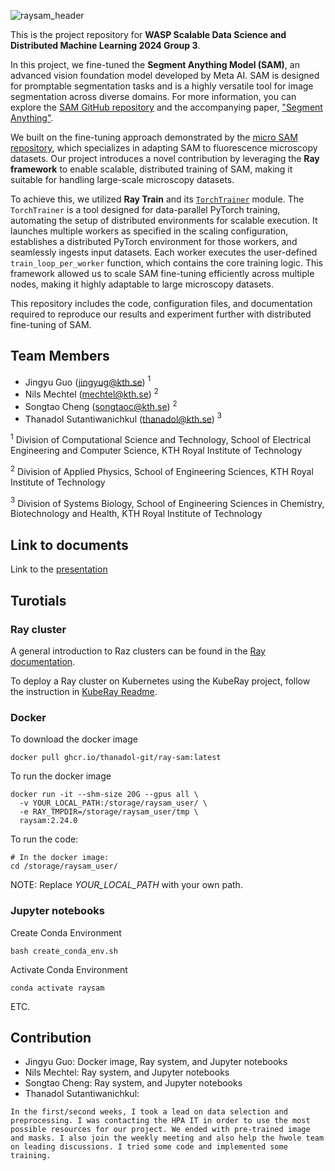 ![raysam_header](https://github.com/user-attachments/assets/f22662d4-b2ac-446a-9142-7e0d15e8be97)

This is the project repository for **WASP Scalable Data Science and Distributed Machine Learning 2024 Group 3**.  

In this project, we fine-tuned the **Segment Anything Model (SAM)**, an advanced vision foundation model developed by Meta AI. SAM is designed for promptable segmentation tasks and is a highly versatile tool for image segmentation across diverse domains. For more information, you can explore the [SAM GitHub repository](https://github.com/facebookresearch/segment-anything) and the accompanying paper, ["Segment Anything"](https://arxiv.org/abs/2304.02643).  

We built on the fine-tuning approach demonstrated by the [micro SAM repository](https://github.com/computational-cell-analytics/micro-sam), which specializes in adapting SAM to fluorescence microscopy datasets. Our project introduces a novel contribution by leveraging the **Ray framework** to enable scalable, distributed training of SAM, making it suitable for handling large-scale microscopy datasets.  

To achieve this, we utilized **Ray Train** and its [`TorchTrainer`](https://docs.ray.io/en/latest/train/api/doc/ray.train.torch.TorchTrainer.html) module. The `TorchTrainer` is a tool designed for data-parallel PyTorch training, automating the setup of distributed environments for scalable execution. It launches multiple workers as specified in the scaling configuration, establishes a distributed PyTorch environment for those workers, and seamlessly ingests input datasets. Each worker executes the user-defined `train_loop_per_worker` function, which contains the core training logic. This framework allowed us to scale SAM fine-tuning efficiently across multiple nodes, making it highly adaptable to large microscopy datasets.  

This repository includes the code, configuration files, and documentation required to reproduce our results and experiment further with distributed fine-tuning of SAM.

## Team Members
- Jingyu Guo (jingyug@kth.se) $^{1}$
- Nils Mechtel (mechtel@kth.se) $^{2}$
- Songtao Cheng (songtaoc@kth.se) $^{2}$
- Thanadol Sutantiwanichkul (thanadol@kth.se) $^{3}$

$^{1}$ Division of Computational Science and Technology, School of Electrical Engineering and Computer Science, KTH Royal Institute of Technology

$^{2}$ Division of Applied Physics, School of Engineering Sciences, KTH Royal Institute of Technology

$^{3}$ Division of Systems Biology, School of Engineering Sciences in Chemistry, Biotechnology and Health, KTH Royal Institute of Technology

## Link to documents 
Link to the [presentation](https://docs.google.com/presentation/d/1KyzPKBo25B9-GNr_semnD0oxbj-Y88YiK_fBCCQF9fQ/edit?usp=sharing)


## Turotials 

### Ray cluster
A general introduction to Raz clusters can be found in the [Ray documentation](https://docs.ray.io/en/latest/cluster/getting-started.html).

To deploy a Ray cluster on Kubernetes using the KubeRay project, follow the instruction in [KubeRay Readme](kuberay-cluster/).

### Docker 
To download the docker image
```
docker pull ghcr.io/thanadol-git/ray-sam:latest
```

To run the docker image
```
docker run -it --shm-size 20G --gpus all \
  -v YOUR_LOCAL_PATH:/storage/raysam_user/ \
  -e RAY_TMPDIR=/storage/raysam_user/tmp \
  raysam:2.24.0
```
To run the code:
```
# In the docker image:
cd /storage/raysam_user/
```

NOTE: Replace *YOUR_LOCAL_PATH* with your own path.

### Jupyter notebooks

Create Conda Environment
```
bash create_conda_env.sh
```

Activate Conda Environment
```
conda activate raysam
```

ETC. 

## Contribution 
- Jingyu Guo: Docker image, Ray system, and Jupyter notebooks
- Nils Mechtel: Ray system, and Jupyter notebooks
- Songtao Cheng: Ray system, and Jupyter notebooks
- Thanadol Sutantiwanichkul: 
```
In the first/second weeks, I took a lead on data selection and preprocessing. I was contacting the HPA IT in order to use the most possible resources for our project. We ended with pre-trained image and masks. I also join the weekly meeting and also help the hwole team on leading discussions. I tried some code and implemented some training. 
```
